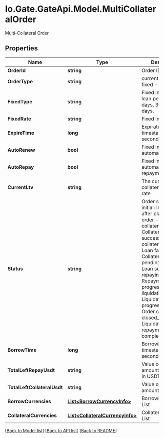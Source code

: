 
# Io.Gate.GateApi.Model.MultiCollateralOrder

Multi-Collateral Order

## Properties

Name | Type | Description | Notes
------------ | ------------- | ------------- | -------------
**OrderId** | **string** | Order ID | [optional] 
**OrderType** | **string** | current - current, fixed - fixed | [optional] 
**FixedType** | **string** | Fixed interest rate loan periods: 7d - 7 days, 30d - 30 days. | [optional] 
**FixedRate** | **string** | Fixed interest rate | [optional] 
**ExpireTime** | **long** | Expiration time, timestamp, unit in seconds. | [optional] 
**AutoRenew** | **bool** | Fixed interest rate, automatic renewal | [optional] 
**AutoRepay** | **bool** | Fixed interest rate, automatic repayment | [optional] 
**CurrentLtv** | **string** | The current collateralization rate | [optional] 
**Status** | **string** | Order status: - initial: Initial state after placing the order - collateral_deducted: Collateral deduction successful - collateral_returning: Loan failed - Collateral return pending - lent: Loan successful - repaying: Repayment in progress - liquidating: Liquidation in progress - finished: Order completed - closed_liquidated: Liquidation and repayment completed | [optional] 
**BorrowTime** | **long** | Borrowing time, timestamp in seconds | [optional] 
**TotalLeftRepayUsdt** | **string** | Value of Left repay amount converted in USDT | [optional] 
**TotalLeftCollateralUsdt** | **string** | Value of Collateral amount in USDT | [optional] 
**BorrowCurrencies** | [**List&lt;BorrowCurrencyInfo&gt;**](BorrowCurrencyInfo.md) | Borrowing Currency List | [optional] 
**CollateralCurrencies** | [**List&lt;CollateralCurrencyInfo&gt;**](CollateralCurrencyInfo.md) | Collateral Currency List | [optional] 

[[Back to Model list]](../README.md#documentation-for-models)
[[Back to API list]](../README.md#documentation-for-api-endpoints)
[[Back to README]](../README.md)

